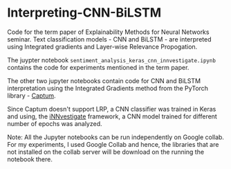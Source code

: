 # Interpreting-CNN-BiLSTM
Code for the term paper of Explainability Methods for Neural Networks seminar. Text classification models - CNN and BiLSTM - are interpreted using Integrated gradients and Layer-wise Relevance Propogation.

The juypter notebook `sentiment_analysis_keras_cnn_innvestigate.ipynb` contains the code for experiments mentioned in the term paper. 

The other two jupyter notebooks contain code for CNN and BiLSTM interpretation using the Integrated Gradients method from the PyTorch library - [Captum](https://captum.ai/).  

Since Captum doesn't support LRP, a CNN classifier was trained in Keras and using, the [iNNvestigate](https://github.com/albermax/innvestigate) framework, a CNN model trained for different number of epochs was analyzed.

Note:
All the Jupyter notebooks can be run independently on Google collab. For my experiments, I used Google Collab and hence, the libraries that are not installed on the collab server will be download on the running the notebook there.
